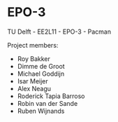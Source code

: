 # EPO-3
TU Delft - EE2L11 - EPO-3 - Pacman

Project members:
  - Roy Bakker
  - Dimme de Groot
  - Michael Goddijn
  - Isar Meijer
  - Alex Neagu
  - Roderick Tapia Barroso
  - Robin van der Sande
  - Ruben Wijnands
